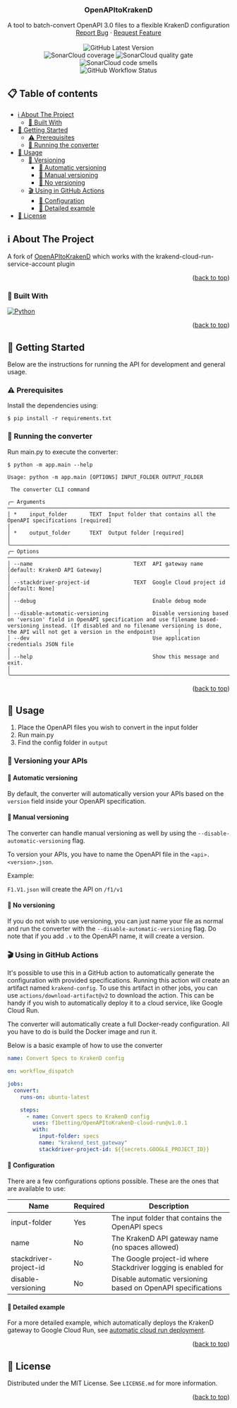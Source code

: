 <a name="readme-top"></a>

<div>
<h3 align="center">OpenAPItoKrakenD</h3>

  <p align="center">
    A tool to batch-convert OpenAPI 3.0 files to a flexible KrakenD configuration
    <br />
    <a href="https://github.com/niek-o/OpenAPItoKrakenD-cloud-run/issues">Report Bug</a>
    ·
    <a href="https://github.com/OpenAPItoKrakenD-cloud-run/issues">Request Feature</a>
    <br />
    <br />
    <img alt="GitHub Latest Version" src="https://img.shields.io/github/v/release/f1betting/OpenAPItoKrakenD-cloud-run?label=Latest%20release&style=flat">
    <br />
    <img alt="SonarCloud coverage" src="https://sonarcloud.io/api/project_badges/measure?project=f1betting_OpenAPItoKrakenD-cloud-run&metric=coverage">
    <img alt="SonarCloud quality gate" src="https://sonarcloud.io/api/project_badges/measure?project=f1betting_OpenAPItoKrakenD-cloud-run&metric=alert_status">
    <img alt="SonarCloud code smells" src="https://sonarcloud.io/api/project_badges/measure?project=f1betting_OpenAPItoKrakenD-cloud-run&metric=code_smells">
    <br />
    <img alt="GitHub Workflow Status" src="https://img.shields.io/github/actions/workflow/status/f1betting/OpenAPItoKrakenD-cloud-run/python_on_push_master.yml?label=Build&branch=main">
  </p>
</div>



<!-- TABLE OF CONTENTS -->

## 📋 Table of contents

- [ℹ️ About The Project](#-about-the-project)
    - [🚧 Built With](#-built-with)
- [🔨 Getting Started](#-getting-started)
    - [⚠ Prerequisites](#-prerequisites)
    - [🏡 Running the converter](#-running-the-converter)
- [🚀 Usage ](#-usage)
    - [🔢 Versioning](#-versioning-your-apis)
        - [🤖 Automatic versioning](#-automatic-versioning)
        - [👷 Manual versioning](#-manual-versioning)
        - [🚫 No versioning](#-no-versioning)
    - [🎬 Using in GitHub Actions](#-using-in-github-actions)
        - [📝 Configuration](#-configuration)
        - [💾 Detailed example](#-detailed-example)
- [📜 License](#-license)

<!-- ABOUT THE PROJECT -->

## ℹ️ About The Project

A fork of [OpenAPItoKrakenD](https://github.com/f1betting/OpenAPItoKrakenD) which works with the krakend-cloud-run-service-account plugin

<p align="right">(<a href="#readme-top">back to top</a>)</p>

### 🚧 Built With

[![Python]][Python-url]

<p align="right">(<a href="#readme-top">back to top</a>)</p>



<!-- GETTING STARTED -->

## 🔨 Getting Started

Below are the instructions for running the API for development and general usage.

### ⚠ Prerequisites

Install the dependencies using:

```shell
$ pip install -r requirements.txt
```

### 🏡 Running the converter

Run main.py to execute the converter:

```shell
$ python -m app.main --help     

Usage: python -m app.main [OPTIONS] INPUT_FOLDER OUTPUT_FOLDER

 The converter CLI command

╭─ Arguments ────────────────────────────────────────────────────────────────────────────────────────────────────────────────────────────────────────────────────────────────────────────────────────────────────────────────────────────────────────────────────────╮
│ *    input_folder       TEXT  Input folder that contains all the OpenAPI specifications [required]                                                                                                                                                                 │
│ *    output_folder      TEXT  Output folder [required]                                                                                                                                                                                                             │
╰────────────────────────────────────────────────────────────────────────────────────────────────────────────────────────────────────────────────────────────────────────────────────────────────────────────────────────────────────────────────────────────────────╯
╭─ Options ──────────────────────────────────────────────────────────────────────────────────────────────────────────────────────────────────────────────────────────────────────────────────────────────────────────────────────────────────────────────────────────╮
│ --name                                TEXT  API gateway name [default: KrakenD API Gateway]                                                                                                                                                                        │
│ --stackdriver-project-id              TEXT  Google Cloud project id [default: None]                                                                                                                                                                                │
│ --debug                                     Enable debug mode                                                                                                                                                                                                      │
│ --disable-automatic-versioning              Disable versioning based on 'version' field in OpenAPI specification and use filename based-versioning instead. (If disabled and no filename versioning is done, the API will not get a version in the endpoint)       │
│ --dev                                       Use application credentials JSON file                                                                                                                                                                                  │
│ --help                                      Show this message and exit.                                                                                                                                                                                            │
╰────────────────────────────────────────────────────────────────────────────────────────────────────────────────────────────────────────────────────────────────────────────────────────────────────────────────────────────────────────────────────────────────────╯
```

<p align="right">(<a href="#readme-top">back to top</a>)</p>



<!-- USAGE EXAMPLES -->

## 🚀 Usage

1. Place the OpenAPI files you wish to convert in the input folder
2. Run main.py
3. Find the config folder in ``output``

### 🔢 Versioning your APIs

#### 🤖 Automatic versioning

By default, the converter will automatically version your APIs based on the ``version`` field inside your OpenAPI
specification.

#### 👷 Manual versioning

The converter can handle manual versioning as well by using the ``--disable-automatic-versioning`` flag.

To version your APIs, you have to name the OpenAPI file in the ``<api>.<version>.json``.

Example:

``F1.V1.json`` will create the API on ``/f1/v1``

#### 🚫 No versioning

If you do not wish to use versioning, you can just name your file as normal and run the converter with
the ``--disable-automatic-versioning`` flag. Do note that if you add ``.v`` to the
OpenAPI name, it will create a version.

### 🎬 Using in GitHub Actions

It's possible to use this in a GitHub action to automatically generate the configuration with provided specifications.
Running this action will create an artifact named ``krakend-config``. To use this artifact in other jobs, you
can use ``actions/download-artifact@v2`` to download the action. This can be handy if you wish to automatically deploy
it to a cloud service, like Google Cloud Run.

The converter will automatically create a full Docker-ready configuration. All you have to do is build the Docker image
and run it.

Below is a basic example of how to use the converter

````yaml
name: Convert Specs to KrakenD config

on: workflow_dispatch

jobs:
  convert:
    runs-on: ubuntu-latest

    steps:
      - name: Convert specs to KrakenD config
        uses: f1betting/OpenAPItoKrakenD-cloud-run@v1.0.1
        with:
          input-folder: specs
          name: "krakend_test_gateway"
          stackdriver-project-id: ${{secrets.GOOGLE_PROJECT_ID}}
````

#### 📝 Configuration

There are a few configurations options possible. These are the ones that are available to use:

| Name                   | Required | Description                                                    |
|------------------------|----------|----------------------------------------------------------------|
| input-folder           | Yes      | The input folder that contains the OpenAPI specs               |
| name                   | No       | The KrakenD API gateway name (no spaces allowed)               |
| stackdriver-project-id | No       | The Google project-id where Stackdriver logging is enabled for |
| disable-versioning     | No       | Disable automatic versioning based on OpenAPI specifications   |

#### 💾 Detailed example

For a more detailed example, which automatically deploys the KrakenD gateway to Google Cloud Run,
see [automatic cloud run deployment](examples/automatic_cloud_run_deployment/README.md).

<p align="right">(<a href="#readme-top">back to top</a>)</p>



<!-- LICENSE -->

## 📜 License

Distributed under the MIT License. See `LICENSE.md` for more information.

<p align="right">(<a href="#readme-top">back to top</a>)</p>



<!-- MARKDOWN LINKS & IMAGES -->
<!-- https://www.markdownguide.org/basic-syntax/#reference-style-links -->

[Python]: https://img.shields.io/badge/python-3670A0?style=for-the-badge&logo=python&logoColor=ffdd54

[Python-url]: https://python.org
